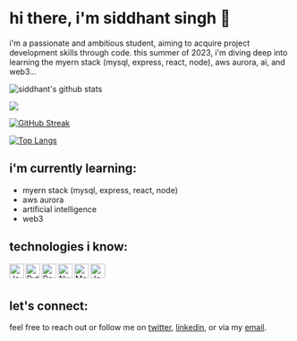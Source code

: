 # hi there, i'm siddhant singh 👋

i'm a passionate and ambitious student, aiming to acquire project development skills through code. this summer of 2023, i'm diving deep into learning the myern stack (mysql, express, react, node), aws aurora, ai, and web3...

![siddhant's github stats](https://github-readme-stats.vercel.app/api?username=s1ddhantsingh&count_private=true)

![](https://komarev.com/ghpvc/?username=s1ddhantsingh&color=blueviolet)

[![GitHub Streak](http://github-readme-streak-stats.herokuapp.com?user=s1ddhantsingh&theme=dark&background=000000)](https://git.io/streak-stats)

[![Top Langs](https://github-readme-stats.vercel.app/api/top-langs/?username=s1ddhantsingh&layout=compact&theme=vision-friendly-dark)](https://github.com/anuraghazra/github-readme-stats)

## i'm currently learning:

- myern stack (mysql, express, react, node)
- aws aurora
- artificial intelligence
- web3

## technologies i know:

<img align="left" alt="Java" width="26px" src="https://raw.githubusercontent.com/jmnote/z-icons/master/svg/java.svg" />
<img align="left" alt="Python" width="26px" src="https://raw.githubusercontent.com/jmnote/z-icons/master/svg/python.svg" />
<img align="left" alt="Pandas" width="26px" src="https://upload.wikimedia.org/wikipedia/commons/e/ed/Pandas_logo.svg" />
<img align="left" alt="Numpy" width="26px" src="https://upload.wikimedia.org/wikipedia/commons/3/31/NumPy_logo_2020.svg" />
<img align="left" alt="Matplotlib" width="26px" src="https://upload.wikimedia.org/wikipedia/commons/8/84/Matplotlib_icon.svg" />
<img align="left" alt="JavaScript" width="26px" src="https://raw.githubusercontent.com/jmnote/z-icons/master/svg/javascript.svg" />

<br />
<br />

## let's connect:

feel free to reach out or follow me on [twitter](twitter_link), [linkedin](linkedin_link), or via my [email](email_link).
